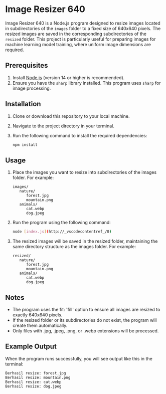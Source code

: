 # Image Resizer 640
Image Resizer 640 is a Node.js program designed to resize images located in subdirectories of the `images` folder to a fixed size of 640x640 pixels. The resized images are saved in the corresponding subdirectories of the `resized` folder. This project is particularly useful for preparing images for machine learning model training, where uniform image dimensions are required.

## Prerequisites

1. Install [Node.js](https://nodejs.org/) (version 14 or higher is recommended).
2. Ensure you have the `sharp` library installed. This program uses `sharp` for image processing.

## Installation

1. Clone or download this repository to your local machine.
2. Navigate to the project directory in your terminal.
3. Run the following command to install the required dependencies:

   ```bash
   npm install

## Usage
1. Place the images you want to resize into subdirectories of the images folder. For example:
   ```
   images/
      nature/
         forest.jpg
         mountain.png
      animals/
         cat.webp
         dog.jpeg
   ```

2. Run the program using the following command:
   ```bash
   node [index.js](http://_vscodecontentref_/0)


3. The resized images will be saved in the resized folder, maintaining the same directory structure as the images folder. For example:
   ```
   resized/
      nature/
         forest.jpg
         mountain.png
      animals/
         cat.webp
         dog.jpeg
   ```

## Notes
- The program uses the fit: 'fill' option to ensure all images are resized to exactly 640x640 pixels.
- If the resized folder or its subdirectories do not exist, the program will create them automatically.
- Only files with .jpg, .jpeg, .png, or .webp extensions will be processed.

## Example Output
When the program runs successfully, you will see output like this in the terminal:
```
Berhasil resize: forest.jpg
Berhasil resize: mountain.png
Berhasil resize: cat.webp
Berhasil resize: dog.jpeg
```
